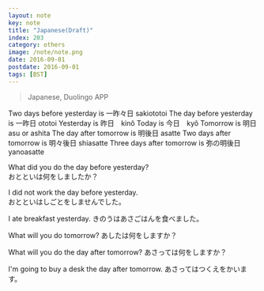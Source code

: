 ```yaml
---
layout: note
key: note
title: "Japanese(Draft)"
index: 203
category: others
image: /note/note.png
date: 2016-09-01
postdate: 2016-09-01
tags: [BST]
---
```


> Japanese, Duolingo APP

Two days before yesterday is 一昨々日 sakiototoi
The day before yesterday is 一昨日 ototoi
Yesterday is 昨日　kinô
Today is 今日　kyô
Tomorrow is 明日 asu or ashita
The day after tomorrow is 明後日 asatte
Two days after tomorrow is 明々後日 shiasatte
Three days after tomorrow is 弥の明後日　yanoasatte


What did you do the day before yesterday?  
おとといは何をしましたか？

I did not work the day before yesterday.  
おとといはしごとをしませんでした。

I ate breakfast yesterday.
きのうはあさごはんを食べました。

What will you do tomorrow?
あしたは何をしますか？

What will you do the day after tomorrow?
あさっては何をしますか？

I'm going to buy a desk the day after tomorrow.
あさってはつくえをかいます。

